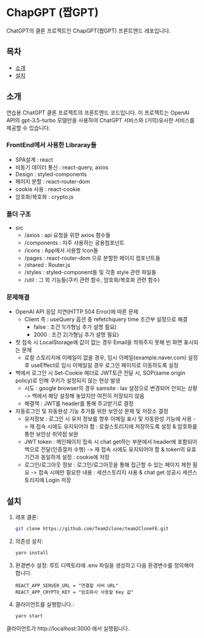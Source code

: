 # ChapGPT (짭GPT)
ChatGPT의 클론 프로젝트인 ChapGPT(짭GPT) 프론트엔드 레포입니다.

## 목차
- [소개](#소개)
- [설치](#설치)

## 소개
연습용 ChatGPT 클론 프로젝트의 프론트엔드 코드입니다. 이 프로젝트는 OpenAI API의 gpt-3.5-turbo 모델만을 사용하여 ChatGPT 서비스와 (거의)유사한 서비스를 제공할 수 있습니다.

### FrontEnd에서 사용한 Libraray들 
- SPA설계 : react
- 비동기 데이터 통신 : react-query, axios
- Design : styled-components
- 페이지 분할 : react-router-dom
- cookie 사용 : react-cookie
- 암호화/복호화 : crypto.js

### 폴더 구조
* src 
    - /axios : api 요청을 위한 axios 함수들
    - /components : 자주 사용하는 공용컴포넌트
    - /icons : App에서 사용할 Icon들
    - /pages : react-router-dom 으로 분할한 페이지 컴포넌트들
    - /shared : Router.js 
    - /styles : styled-component들 및 각종 style 관련 파일들
    - /util : 그 외 기능들(쿠키 관련 함수, 암호화/복호화 관련 함수)

### 문제해결
- OpenAI API 응답 지연(HTTP 504 Error)에 따른 문제
    - Client 측 : useQuery 옵션 중 refetchquery time 조건부 설정으로 해결
        + false : 조건 1(가형님 추가 설명 필요)
        + 2000 : 조건 2(가형님 추가 설명 필요)
- 첫 접속 시 LocalStorage에 값이 없는 경우 Email을 띄워주지 못해 빈 화면 표시되는 문제
    - 로컬 스토리지에 이메일이 없을 경우, 임시 이메일(example.naver.com) 설정 후 useEffect로 임시 이메일일 경우 로그인 페이지로 이동하도록 설정
- 백에서 로그인 시 Set-Cookie 헤더로 JWT토큰 전달 시, SOP(same origin policy)로 인해 쿠키가 설정되지 않는 현상 발생
    - 시도 : google browser의 경우 samsite : lax 설정으로 변경되어 안되는 상황 -> 백에서 해당 설정해 놓았지만 여전히 저장되지 않음
    - 해결책 : JWT를 header를 통해 주고받기로 결정
- 자동로그인 및 자동완성 기능 추가를 위한 보안상 문제 및 저장소 결정  
    - 유저정보 : 로그인 시 유저 정보를 향후 이메일 표시 및 자동완성 기능에 사용 -> 재 접속 시에도 유지되어야 함 : 로컬스토리지에 저장하도록 설정 & 암호화를 통한 보안상 취약점 보완
    - JWT token : 메인페이지 접속 시 chat get하는 부분에서 header에 포함되어 백으로 전달(인증절차 수행) -> 재 접속 시에도 유지되어야 함 & token의 유효기간과 동일하게 설정 : cookie에 저장
    - 로그인/로그아웃 정보 : 로그인/로그아웃을 통해 접근할 수 있는 페이지 제한 필요 -> 접속 시에만 필요한 내용 : 세션스토리지 사용 & chat get 성공시 세션스토리지에 Login 저장

## 설치
1. 레포 클론:
   ```bash
   git clone https://github.com/Team2clone/team2CloneFE.git
   ```
2. 의존성 설치:
    ```bash
    yarn install
    ```
3. 환경변수 설정: 루트 디렉토리에 .env 파일을 생성하고 다음 환경변수를 정의해야 합니다.
    ```
    REACT_APP_SERVER_URL = "연결할 서버 URL"
    REACT_APP_CRYPTO_KEY = "암호화시 사용할 Key 값"
    ```
4. 클라이언트를 실행합니다.:
    ```bash
    yarn start
    ```
클라이언트가 http://localhost:3000 에서 실행됩니다.

